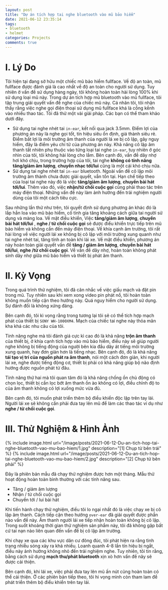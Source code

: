```yaml
---
layout: post
title: "Dự án tích hợp tai nghe bluetooth vào mũ bảo hiểm"
date: 2021-06-12 23:35:14
tags:
- bluetooth
- helmet
categories: Projects
comments: true
---
```


# I. Lý Do
Tôi hiện tại đang sở hữu một chiếc mũ bảo hiểm fullface. Về độ an toàn, mũ fullface được đánh giá là cao nhất về độ an toàn cho người sử dụng. Tuy nhiên ở vấn đề sử dụng hàng ngày, tôi không hoàn toàn hài lòng 100% khi sử dụng loại mũ này. Trong dự án tích hợp mũ bluetooth vào mũ fullface, tôi tập trung giải quyết vấn đề nghe của chiếc mũ này. Cá nhân tôi, tôi nhận thấy rằng việc nghe gọi điện thoại sử dụng mũ fullface khá là cồng kềnh vào nhiều thao tác. Tôi đã thử một vài giải pháp. Các bạn có thể tham khảo dưới đây.

- Sử dụng tai nghe nhét tai `in-ear`, kết nối qua jack 3.5mm. Điểm lợi của phương án này là nghe gọi tốt, tín hiệu siêu ổn định, giá thành siêu rẻ. Điểm bất lợi là môi trường âm thanh của người lá xe bị cô lập, gây nguy hiểm, đây là điểm yêu chí tử của phương án này. Khả năng cô lập âm thanh tất nhiên phụ thuộc vào từng loại tai nghe `in-ear`, tuy nhiên ở góc nhìn của tôi, tôi không hài lòng cho lắm. Bên cạnh đó, vấn đề dây nhợ hơi khó chịu, trong trường hợp của tôi, tai nghe **không có tính năng tăng/giảm âm lượng**, **chuyển nhạc tới/lui** cũng là một cái khó chịu nữa.
- Sử dụng tai nghe nhét tai `in-ear` bluetooth. Ngoài vấn đề cô lập môi trường âm thành chưa được giải quyết, vẫn tồn tại. Hạn chế tiếp theo của loại tai nghe này đó là việc **tăng/giảm âm lượng**, **chuyển bài hát tới/lui**. Thêm vào đó, việc **nhận/từ chối cuộc gọi** cũng phải thao tác trên máy điện thoại. Những vấn đề này làm ảnh hưởng đến trải nghiệm người dùng của tôi một cách tiêu cực.

Sau những lần thử như trên, tôi quyết định sử dụng phương án khác đó là lắp hẳn loa vào mũ bảo hiểm, cố tình gia tăng khoảng cách giữa tai người sử dụng và màng loa. Về mặt điều khiển, Việc **tăng/giảm âm lượng**, **chuyển bài hát tới/lui** , **nghe / từ chối cuộc gọi** sẽ được điểu khiển trực tiếp trên mũ bảo hiểm và không cần đến máy điện thoại. Về khía cạnh âm trường, tôi rất hài lòng về việc người lái xe không bị cô lập với môi trường xung quanh như tai nghe nhét tai, tăng tính an toàn khi lái xe. Về mặt điều khiển, phương án này hoàn toàn giải quyết vấn đề **tăng / giảm âm lượng**, **chuyển bài hát tới/lui**, **nghe /từ chối cuộc gọi**. Về vấn đề dây nhợ, hoàn toàn không phát sinh dây nhợ giữa mũ bảo hiểm và thiết bị phát âm thanh.


# II. Kỳ Vọng

Trong quá trình thử nghiệm, tôi đã cân nhắc về việc giấu mạch và đặt pin trong mũ. Tuy nhiên sau khi xem xong video pin phát nổ, tôi hoàn toàn không muốn tiếp cận theo hướng này. Quá nguy hiểm cho người sử dụng. Sự đánh đối là không xứng đáng.

Bên cạnh đó, tôi kì vọng rằng trong tương lại tôi sẽ có thể tích hợp mạch phát của thiết bị `SONY WH-1000XM4`. Mạch của chiếc tai nghe này thỏa mãn kha khá các nhu câu của tôi.

Tính năng nghe mà tôi đánh giá cực kì cao đó là khả năng **trộn âm thanh** của thiết bị, ở khía cạnh tích hợp vào mũ bảo hiểm, điều này sẽ giúp người nghe không bị tiếng động của người bên kia đầu dây át tiếng môi trường xung quanh, hay đơn giản hơn là tiếng nhạc. Bên cạnh đó, đó là khả năng **tái tạo vị trí của nguồn phát ra âm thanh**, nói một cách đơn giản, khi người lái xe, nghe được tiếng động cơ, thiết bị phải có khả năng giúp bộ não định hướng được nguồn phát từ đâu.

Tính năng thứ hai mà tôi quan tâm đó là khả năng chống ồn chủ động có chọn lọc, thiết bị cần lọc bớt âm thanh ồn ào không có lợi, điều chỉnh độ to của âm thanh không có lợi xuống mức vừa đủ.

Bên cạnh đó, tôi muốn phát triển thêm bộ điều khiển độc lập trên tay lái. Người lái xe sẽ không cần phải đưa tay lên mũ để làm các thao tác ví dụ như **nghe / từ chối cuộc gọi**.


# III. Thử Nghiệm & Hình Ảnh

{% include image.html url="/image/posts/2021-06-12-Du-an-tich-hop-tai-nghe-bluetooth-vao-mu-bao-hiem/1.jpg" description="[1] Chụp từ bên trái" %}
{% include image.html url="/image/posts/2021-06-12-Du-an-tich-hop-tai-nghe-bluetooth-vao-mu-bao-hiem/2.jpg" description="[2] Chụp từ bên phải" %}



Đây là phiên bản mẫu đã chạy thử nghiệm được hơn một tháng. Mẫu thử hoạt động hoàn toàn bình thường với các tính năng sau.

- Tăng / giảm âm lượng
- Nhận / từ chối cuộc gọi
- Chuyển tới / lui bài hát

Khi tiến hành chạy thử nghiệm, điều tôi lo ngại nhất đó là việc chạy xe bị cô lập âm thanh. Cách tiếp cận theo hướng `over-ear` đã giải quyết được phần nào vấn đề này. Âm thanh người lái xe tiếp nhận hoàn toàn không bị cô lập. Trong suốt khoảng thời gian thử nghiệm sản phẩm này, tôi đã không gặp bất cứ tai nạn nào liên quan đến vấn đề bị cô lập âm trường.

Khi chạy xe qua các khu vực dân cư đông đúc, tôi phát hiện ra rằng tình trạng nhiễu sóng xảy ra khá nhiều. Loanh quanh 4-8 lần tín hiệu bị ngắt, điều này ảnh hưởng không nhỏ đến trải nghiệm nghe. Tuy nhiên, tôi tin rằng, bằng cách sử dụng **mạch thu/phát bluetooth** xịn xò hơn vấn đề nãy sẽ được cải thiện.

Bên cạnh đó, khi lái xe, việc phải đưa tay lên mũ ấn nút cũng hoàn toàn có thể cải thiện. Ở các phiên bản tiếp theo, tôi hi vọng mình còn tham lam để phát triển thêm bộ điểu khiển trên tay lái.
